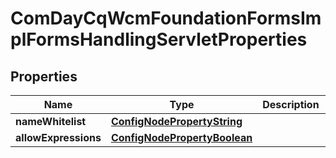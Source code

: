 
# ComDayCqWcmFoundationFormsImplFormsHandlingServletProperties

## Properties
Name | Type | Description | Notes
------------ | ------------- | ------------- | -------------
**nameWhitelist** | [**ConfigNodePropertyString**](ConfigNodePropertyString.md) |  |  [optional]
**allowExpressions** | [**ConfigNodePropertyBoolean**](ConfigNodePropertyBoolean.md) |  |  [optional]



